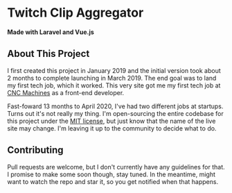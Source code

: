 # Twitch Clip Aggregator
**Made with Laravel and Vue.js**

## About This Project
I first created this project in January 2019 and the initial version took about 2 months to complete launching in March 2019. The end goal was to land my first tech job, which it worked. This very site got me my first tech job at [CNC Machines](https://cncmachines.com) as a front-end developer.

Fast-foward 13 months to April 2020, I've had two different jobs at startups. Turns out it's not really my thing. I'm open-sourcing the entire codebase for this project under the [MIT license](https://choosealicense.com/licenses/mit/), but just know that the name of the live site may change. I'm leaving it up to the community to decide what to do.

## Contributing
Pull requests are welcome, but I don't currently have any guidelines for that. I promise to make some soon though, stay tuned. In the meantime, might want to watch the repo and star it, so you get notified when that happens.
